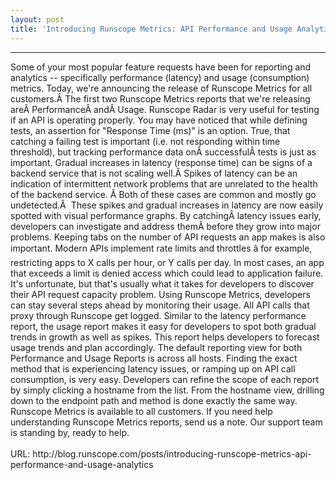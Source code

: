 ```yaml
---
layout: post
title: 'Introducing Runscope Metrics: API Performance and Usage Analytics'
---
```

<hr />Some of your most popular feature requests have been for reporting and analytics -- specifically performance (latency) and usage (consumption) metrics. Today, we're announcing the release of Runscope Metrics for all customers.Â The first two Runscope Metrics reports that we're releasing areÂ PerformanceÂ andÂ Usage. 
Runscope Radar is very useful for testing if an API is operating properly. You may have noticed that while defining tests, an assertion for "Response Time (ms)" is an option. True, that catching a failing test is important (i.e. not responding within time threshold), but tracking performance data onÂ successfulÂ tests is just as important.
Gradual increases in latency (response time) can be signs of a backend service that is not scaling well.Â Spikes of latency can be an indication of intermittent network problems that are unrelated to the health of the backend service. Â Both of these cases are common and mostly go undetected.Â 
These spikes and gradual increases in latency are now easily spotted with visual performance graphs. By catchingÂ latency issues early, developers can investigate and address themÂ before they grow into major problems.
Keeping tabs on the number of API requests an app makes is also important. Modern APIs implement rate limits and throttles â for example, restricting apps to X calls per hour, or Y calls per day. In most cases, an app that exceeds a limit is denied access which could lead to application failure. It's unfortunate, but that's usually what it takes for developers to discover their API request capacity problem.
Using Runscope Metrics, developers can stay several steps ahead by monitoring their usage. All API calls that proxy through Runscope get logged. Similar to the latency performance report, the usage report makes it easy for developers to spot both gradual trends in growth as well as spikes. This report helps developers to forecast usage trends and plan accordingly.
The default reporting view for both Performance and Usage Reports is across all hosts. Finding the exact method that is experiencing latency issues, or ramping up on API call consumption, is very easy. Developers can refine the scope of each report by simply clicking a hostname from the list. From the hostname view, drilling down to the endpoint path and method is done exactly the same way.
Runscope Metrics is available to all customers. If you need help understanding Runscope Metrics reports, send us a note. Our support team is standing by, ready to help.
<br /><br />URL: http://blog.runscope.com/posts/introducing-runscope-metrics-api-performance-and-usage-analytics<br />